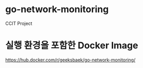 # go-network-monitoring
CCIT Project

# 실행 환경을 포함한 Docker Image
https://hub.docker.com/r/geeksbaek/go-network-monitoring/
